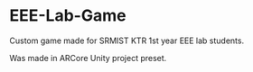 # EEE-Lab-Game
Custom game made for SRMIST KTR 1st year EEE lab students.

Was made in ARCore Unity project preset.
